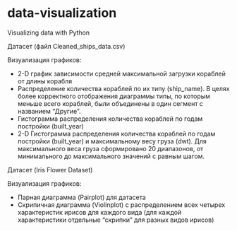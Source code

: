 # data-visualization
Visualizing data with Python

Датасет (файл Cleaned_ships_data.csv)

Визуализация графиков: 
- 2-D график зависимости средней максимальной загрузки кораблей от длины корабля
- Распределение количества кораблей по их типу (ship_name). В целях более корректного отображения диаграммы типы, по которым меньше всего кораблей, были объединены в один сегмент с названием “Другие”.
- Гистограмма распределения количества кораблей по годам постройки (built_year)
- 2-D Гистограмма распределения количества кораблей по годам постройки (built_year) и максимальному весу груза (dwt). Для максимального веса груза сформировано 20 диапазонов, от минимального до максимального значений с равным шагом.
  
Датасет (Iris Flower Dataset)

Визуализация графиков: 
- Парная диаграмма (Pairplot) для датасета
- Скрипичная диаграмма (Violinplot) с распределением всех четырех характеристик ирисов для каждого вида (для каждой характеристики отдельные “скрипки” для разных видов ирисов)
